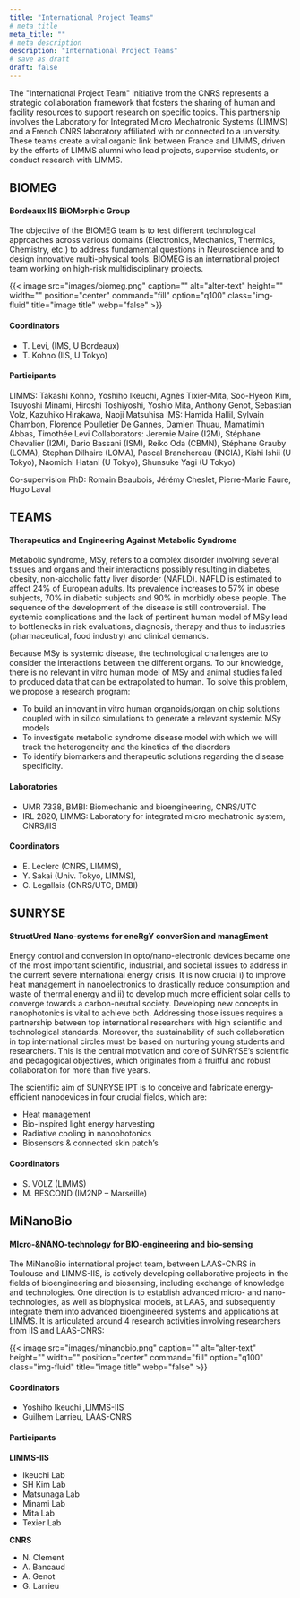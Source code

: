 ```yaml
---
title: "International Project Teams"
# meta title
meta_title: ""
# meta description
description: "International Project Teams"
# save as draft
draft: false
---
```


The "International Project Team" initiative from the CNRS represents a strategic collaboration framework that fosters the sharing of human and facility resources to support research on specific topics. This partnership involves the Laboratory for Integrated Micro Mechatronic Systems (LIMMS) and a French CNRS laboratory affiliated with or connected to a university. These teams create a vital organic link between France and LIMMS, driven by the efforts of LIMMS alumni who lead projects, supervise students, or conduct research with LIMMS. 

## BIOMEG
#### Bordeaux IIS BiOMorphic Group

The objective of the BIOMEG team is to test different technological approaches across various domains (Electronics, Mechanics, Thermics, Chemistry, etc.) to address fundamental questions in Neuroscience and to design innovative multi-physical tools. BIOMEG is an international project team working on high-risk multidisciplinary projects.

{{< image src="images/biomeg.png" caption="" alt="alter-text" height="" width="" position="center" command="fill" option="q100" class="img-fluid" title="image title"  webp="false" >}}

#### Coordinators

- T. Levi, (IMS, U Bordeaux)
- T. Kohno (IIS, U Tokyo)

#### Participants

LIMMS: Takashi Kohno, Yoshiho Ikeuchi, Agnès Tixier-Mita, Soo-Hyeon Kim, Tsuyoshi Minami, Hiroshi Toshiyoshi, Yoshio Mita, Anthony Genot, Sebastian Volz, Kazuhiko Hirakawa, Naoji Matsuhisa
IMS: Hamida Hallil, Sylvain Chambon, Florence Poulletier De Gannes, Damien Thuau, Mamatimin Abbas, Timothée Levi
Collaborators: Jeremie Maire (I2M), Stéphane Chevalier (I2M), Dario Bassani (ISM), Reiko Oda (CBMN), Stéphane Grauby (LOMA), Stephan Dilhaire (LOMA), Pascal Branchereau (INCIA), Kishi Ishii (U Tokyo), Naomichi Hatani (U Tokyo), Shunsuke Yagi (U Tokyo)

Co-supervision PhD: Romain Beaubois, Jérémy Cheslet, Pierre-Marie Faure, Hugo Laval


## TEAMS

#### Therapeutics and Engineering Against Metabolic Syndrome

Metabolic syndrome, MSy, refers to a complex disorder involving several tissues and organs and their interactions possibly resulting in diabetes, obesity, non-alcoholic fatty liver disorder (NAFLD). NAFLD is estimated to affect 24% of European adults. Its prevalence increases to 57% in obese subjects, 70% in diabetic subjects and 90% in morbidly obese people. The sequence of the development of the disease is still controversial. The systemic complications and the lack of pertinent human model of MSy lead to bottlenecks in risk evaluations, diagnosis, therapy and thus to industries (pharmaceutical, food industry) and clinical demands.

Because MSy is systemic disease, the technological challenges are to consider the interactions between the different organs. To our knowledge, there is no relevant in vitro human model of MSy and animal studies failed to produced data that can be extrapolated to human.  To solve this problem, we propose a research program:

- To build an innovant in vitro human organoids/organ on chip solutions coupled with in silico simulations to generate a relevant systemic MSy models 
- To investigate metabolic syndrome disease model with which we will track the heterogeneity and the kinetics of the disorders 
- To identify biomarkers and therapeutic solutions regarding the disease specificity.

#### Laboratories

- UMR 7338, BMBI: Biomechanic and bioengineering, CNRS/UTC
- IRL 2820, LIMMS: Laboratory for integrated micro mechatronic system, CNRS/IIS

#### Coordinators

- E. Leclerc (CNRS, LIMMS), 
- Y. Sakai (Univ. Tokyo, LIMMS), 
- C. Legallais (CNRS/UTC, BMBI)


## SUNRYSE
#### StructUred Nano-systems for eneRgY converSion and managEment

Energy control and conversion in opto/nano-electronic devices became one of the most important scientific, industrial, and societal issues to address in the current severe international energy crisis. It is now crucial i) to improve heat management in nanoelectronics to drastically reduce consumption and waste of thermal energy and ii) to develop much more efficient solar cells to converge towards a carbon-neutral society. Developing new concepts in nanophotonics is vital to achieve both.
Addressing those issues requires a partnership between top international researchers with high scientific and technological standards. Moreover, the sustainability of such collaboration in top international circles must be based on nurturing young students and researchers. This is the central motivation and core of SUNRYSE’s scientific and pedagogical objectives, which originates from a fruitful and robust collaboration for more than five years.

The scientific aim of SUNRYSE IPT is to conceive and fabricate energy-efficient nanodevices in four crucial fields, which are:

- Heat management
- Bio-inspired light energy harvesting
- Radiative cooling in nanophotonics
- Biosensors & connected skin patch’s

#### Coordinators

- S. VOLZ (LIMMS)
- M. BESCOND (IM2NP – Marseille)

## MiNanoBio
#### MIcro-&NANO-technology for BIO-engineering and bio-sensing

The MiNanoBio international project team,  between LAAS-CNRS in Toulouse and LIMMS-IIS, is actively developing collaborative projects in the fields of bioengineering and biosensing, including exchange of knowledge and technologies. One direction is to establish advanced micro- and nano-technologies, as well as biophysical models, at LAAS, and subsequently integrate them into advanced bioengineered systems and applications at LIMMS. It is articulated around 4 research activities involving researchers from IIS and LAAS-CNRS:


{{< image src="images/minanobio.png" caption="" alt="alter-text" height="" width="" position="center" command="fill" option="q100" class="img-fluid" title="image title"  webp="false" >}}

#### Coordinators

- Yoshiho Ikeuchi ,LIMMS-IIS
- Guilhem Larrieu, LAAS-CNRS

#### Participants

**LIMMS-IIS**

- Ikeuchi Lab
- SH Kim Lab
- Matsunaga Lab
- Minami Lab
- Mita Lab
- Texier Lab

**CNRS**

- N. Clement
- A. Bancaud
- A. Genot
- G. Larrieu

